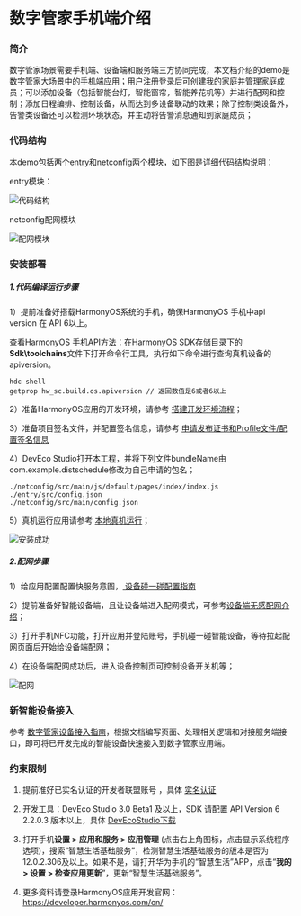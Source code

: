 # 数字管家手机端介绍

### 简介

数字管家场景需要手机端、设备端和服务端三方协同完成，本文档介绍的demo是数字管家大场景中的手机端应用；用户注册登录后可创建我的家庭并管理家庭成员；可以添加设备（包括智能台灯，智能窗帘，智能养花机等）并进行配网和控制；添加日程编排、控制设备，从而达到多设备联动的效果；除了控制类设备外，告警类设备还可以检测环境状态，并主动将告警消息通知到家庭成员；

### 代码结构

本demo包括两个entry和netconfig两个模块，如下图是详细代码结构说明：

entry模块：

![代码结构](https://images.gitee.com/uploads/images/2021/1014/153519_fbc0e251_9290617.png "代码.png")

netconfig配网模块

![配网模块](https://images.gitee.com/uploads/images/2021/1014/161720_8b8b8d05_9290617.png "配网.png")

### 安装部署

##### 1.代码编译运行步骤

1）提前准备好搭载HarmonyOS系统的手机，确保HarmonyOS 手机中api version 在 API 6以上。

查看HarmonyOS  手机API方法：在HarmonyOS SDK存储目录下的**Sdk\toolchains**文件下打开命令行工具，执行如下命令进行查询真机设备的apiversion。

```
hdc shell 
getprop hw_sc.build.os.apiversion // 返回数值是6或者6以上
```

2）准备HarmonyOS应用的开发环境，请参考 [搭建开发环境流程]( https://developer.harmonyos.com/cn/docs/documentation/doc-guides/installation_process-0000001071425528 )；

3）准备项目签名文件，并配置签名信息，请参考 [申请发布证书和Profile文件/配置签名信息](https://developer.harmonyos.com/cn/docs/documentation/doc-guides/publish_app-0000001053223745#section178461193713)

4）DevEco Studio打开本工程，并将下列文件bundleName由com.example.distschedule修改为自己申请的包名；

```
./netconfig/src/main/js/default/pages/index/index.js
./entry/src/config.json
./netconfig/src/main/config.json
```

5）真机运行应用请参考 [本地真机运行]( https://developer.harmonyos.com/cn/docs/documentation/doc-guides/run_phone_tablat-0000001064774652 )；

![安装成功](https://images.gitee.com/uploads/images/2021/1115/162915_f8a32bcd_2322605.gif "install.gif")



##### 2.配网步骤

1）给应用配置配置快服务意图，[ 设备碰一碰配置指南](../../dev/docs/NFC_label_definition)

2）提前准备好智能设备端，且让设备端进入配网模式，可参考[设备端无感配网介绍](../../dev/docs/net_config#3%E6%93%8D%E4%BD%9C%E8%AF%B4%E6%98%8E)；

3）打开手机NFC功能，打开应用并登陆账号，手机碰一碰智能设备，等待拉起配网页面后开始给设备端配网；

4）在设备端配网成功后，进入设备控制页可控制设备开关机等；

![配网](https://gitee.com/openharmony-sig/knowledge_demo_smart_home/raw/master/dev/docs/quick_start/resource/gif_001.gif "net_config.gif")

### 新智能设备接入

参考 [数字管家设备接入指南](./docs/数字管家设备接入指南.md)，根据文档编写页面、处理相关逻辑和对接服务端接口，即可将已开发完成的智能设备快速接入到数字管家应用端。


### 约束限制

1. 提前准好已实名认证的开发者联盟账号 ，具体 [实名认证](https://developer.huawei.com/consumer/cn/doc/start/itrna-0000001076878172)

2. 开发工具：DevEco Studio 3.0 Beta1  及以上，SDK 请配置 API Version 6 2.2.0.3 版本以上，具体 [DevEcoStudio下载](https://developer.harmonyos.com/cn/develop/deveco-studio#download/)

3. 打开手机**设置 > 应用和服务 > 应用管理** (点击右上角图标，点击显示系统程序选项)，搜索“智慧生活基础服务”，检测智慧生活基础服务的版本是否为12.0.2.306及以上。如果不是，请打开华为手机的“智慧生活”APP，点击“**我的 > 设置 > 检查应用更新**”，更新“智慧生活基础服务”。

4. 更多资料请登录HarmonyOS应用开发官网： https://developer.harmonyos.com/cn/


